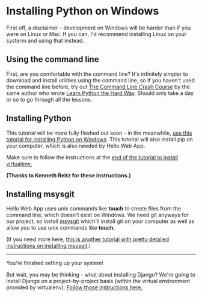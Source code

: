 # Installing Python on Windows

First off, a disclaimer - development on Windows will be harder than if you were
on Linux or Mac. If you can, I'd recommend installing Linux on your systerm and
using that instead. 

## Using the command line

First, are you comfortable with the command line? It's infinitely simpler to
download and install utilities using the command line, so if you
haven't used the command line before, try out [The Command Line Crash
Course](http://cli.learncodethehardway.org/book/) by the same author who wrote
[Learn Python the Hard Way](learnpythonthehardway.org). Should only take a day
or so to go through all the lessons.

## Installing Python

This tutorial will be more fully fleshed out soon - in the meanwhile, [use this
tutorial for installing Python on
Windows](http://docs.python-guide.org/en/latest/starting/install/win/). This
tutorial will also install pip on your computer, which is also needed by Hello
Web App.

Make sure to follow the instructions at the [end of the tutorial to install
virtualenv.](https://github.com/kennethreitz/python-guide/blob/master/docs/dev/virtualenvs.rst)

**(Thanks to Kenneth Reitz for these instructions.)**

## Installing msysgit

Hello Web App uses unix commands like **touch** to create files from the command
line, which doesn't exist on Windows. We need git anyways for our project, so
install [msysgit](https://msysgit.github.io/) which'll install git on your
computer as well as allow you to use unix commands like **touch**.

(If you need more here, [this is another tutorial with pretty detailed
instructions on installing
msysgit](http://lostechies.com/jasonmeridth/2009/06/01/git-for-windows-developers-git-series-part-1/).)

- - -

You're finished setting up your system!

But wait, you may be thinking - what about installing Django? We're going to
install Django on a project-by-project basis (within the virtual environment
provided by virtualenv). [Follow those instructions
here.](https://github.com/limedaring/HelloWebApp/blob/master/installation-instructions/starting-your-project.md)
